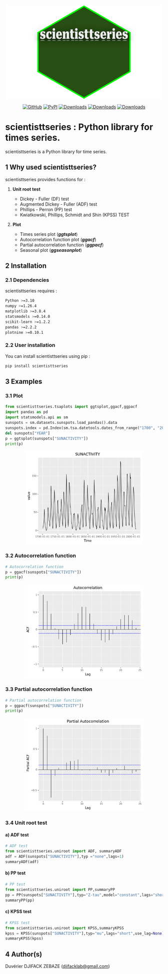 <p align="center">
    <img src="./figures/scientisttseries.svg" height=300></img>
</p>

<div align="center">

[![GitHub](https://shields.io/badge/license-MIT-informational)](https://github.com/enfantbenidedieu/scientisttseries/blob/master/LICENSE)
[![PyPI](https://img.shields.io/pypi/v/scientisttseries.svg?color=dark-green)](https://pypi.org/project/scientisttseries/)
[![Downloads](https://static.pepy.tech/badge/scientisttseries)](https://pepy.tech/project/scientisttseries)
[![Downloads](https://static.pepy.tech/badge/scientisttseries/month)](https://pepy.tech/project/scientisttseries)
[![Downloads](https://static.pepy.tech/badge/scientisttseries/week)](https://pepy.tech/project/scientisttseries)

</div>


# scientisttseries : Python library for times series.

scientisttseries is a Python library for time series.

## 1 Why used scientisttseries?

scientisttseries provides functions for :

1. **Unit root test**
    * Dickey - Fuller (DF) test
    * Augmented Dickey - Fuller (ADF) test
    * Phillips - Perron (PP) test
    * Kwiatkowski, Phillips, Schmidt and Shin (KPSS) TEST

2. **Plot**
    * Times series plot (**_ggtsplot_**)
    * Autocorrelation function plot (**_ggacf_**)
    * Partial autocorrelation function (**_ggpacf_**)
    * Seasonal plot (**_ggseasonplot_**)

## 2 Installation

### 2.1 Dependencies

scientisttseries requires :

```bash
Python >=3.10
numpy >=1.26.4
matplotlib >=3.8.4
statsmodels >=0.14.0
scikit-learn >=1.2.2
pandas >=2.2.2
plotnine >=0.10.1
```

### 2.2 User installation

You can install scientisttseries using pip :

```bash
pip install scientisttseries
```

## 3 Examples

### 3.1 Plot

```python
from scientisttseries.tsaplots import ggtsplot,ggacf,ggpacf
import pandas as pd
import statsmodels.api as sm
sunspots = sm.datasets.sunspots.load_pandas().data
sunspots.index = pd.Index(sm.tsa.datetools.dates_from_range("1700", "2008"))
del sunspots["YEAR"]
p = ggtsplot(sunspots["SUNACTIVITY"])
print(p)
```

<p align="center">
    <img src="./figures/tsplot.png" height=300></img>
</p>


### 3.2 Autocorrelation function

```python
# Autocorrelation function
p = ggacf(sunspots["SUNACTIVITY"])
print(p)
```
<p align="center">
    <img src="./figures/acf.png" height=300></img>
</p>

### 3.3 Partial autocorrelation function

```python
# Partial autocorrelation function
p = ggpacf(sunspots["SUNACTIVITY"])
print(p)
```
<p align="center">
    <img src="./figures/pacf.png" height=300></img>
</p>

### 3.4 Unit root test

#### a) ADF test

```python
# ADF test
from scientisttseries.uniroot import ADF, summaryADF
adf = ADF(sunspots["SUNACTIVITY"],typ ="none",lags=1)
summaryADF(adf)
```

#### b) PP test

```python
# PP test
from scientisttseries.uniroot import PP,summaryPP
pp = PP(sunspots["SUNACTIVITY"],typ="Z-tau",model="constant",lags="short",use_lag=None)
summaryPP(pp)
```

#### c) KPSS test

```python
# KPSS test
from scientisttseries.uniroot import KPSS,summaryKPSS
kpss = KPSS(sunspots["SUNACTIVITY"],typ="mu",lags="short",use_lag=None)
summaryKPSS(kpss)
```

## 4 Author(s)

Duvérier DJIFACK ZEBAZE ([djifacklab@gmail.com](djifacklab@gmail.com))